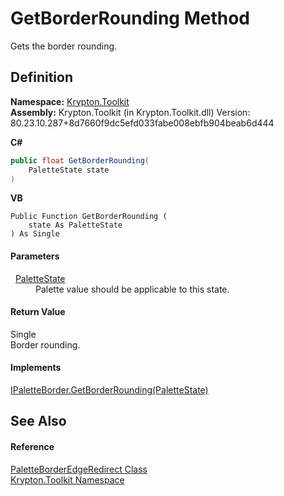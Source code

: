 # GetBorderRounding Method


Gets the border rounding.



## Definition
**Namespace:** <a href="79d2eac2-21f4-54ff-7552-b20c33c30600.md">Krypton.Toolkit</a>  
**Assembly:** Krypton.Toolkit (in Krypton.Toolkit.dll) Version: 80.23.10.287+8d7660f9dc5efd033fabe008ebfb904beab6d444

**C#**
``` C#
public float GetBorderRounding(
	PaletteState state
)
```
**VB**
``` VB
Public Function GetBorderRounding ( 
	state As PaletteState
) As Single
```



#### Parameters
<dl><dt>  <a href="93e626cd-00cf-240e-06c6-ab4d47e982ba.md">PaletteState</a></dt><dd>Palette value should be applicable to this state.</dd></dl>

#### Return Value
Single  
Border rounding.

#### Implements
<a href="642062d5-23f2-37d3-6d9a-222c0f8da33a.md">IPaletteBorder.GetBorderRounding(PaletteState)</a>  


## See Also


#### Reference
<a href="31f7b60a-8ab1-fd99-b552-7bea1f0047ec.md">PaletteBorderEdgeRedirect Class</a>  
<a href="79d2eac2-21f4-54ff-7552-b20c33c30600.md">Krypton.Toolkit Namespace</a>  

